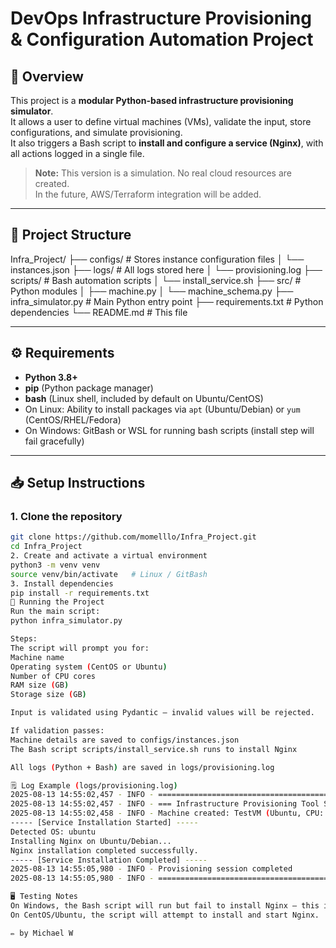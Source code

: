 # DevOps Infrastructure Provisioning & Configuration Automation Project

## 📌 Overview
This project is a **modular Python-based infrastructure provisioning simulator**.  
It allows a user to define virtual machines (VMs), validate the input, store configurations, and simulate provisioning.  
It also triggers a Bash script to **install and configure a service (Nginx)**, with all actions logged in a single file.

> **Note:** This version is a simulation. No real cloud resources are created.  
> In the future, AWS/Terraform integration will be added.

---

## 📂 Project Structure
Infra_Project/
├── configs/ # Stores instance configuration files
│ └── instances.json
├── logs/ # All logs stored here
│ └── provisioning.log
├── scripts/ # Bash automation scripts
│ └── install_service.sh
├── src/ # Python modules
│ ├── machine.py
│ └── machine_schema.py
├── infra_simulator.py # Main Python entry point
├── requirements.txt # Python dependencies
└── README.md # This file

---

## ⚙️ Requirements
- **Python 3.8+**
- **pip** (Python package manager)
- **bash** (Linux shell, included by default on Ubuntu/CentOS)
- On Linux: Ability to install packages via `apt` (Ubuntu/Debian) or `yum` (CentOS/RHEL/Fedora)
- On Windows: GitBash or WSL for running bash scripts (install step will fail gracefully)

---

## 📥 Setup Instructions

### 1. Clone the repository
```bash
git clone https://github.com/momelllo/Infra_Project.git
cd Infra_Project
2. Create and activate a virtual environment
python3 -m venv venv
source venv/bin/activate   # Linux / GitBash
3. Install dependencies
pip install -r requirements.txt
🚀 Running the Project
Run the main script:
python infra_simulator.py

Steps:
The script will prompt you for:
Machine name
Operating system (CentOS or Ubuntu)
Number of CPU cores
RAM size (GB)
Storage size (GB)

Input is validated using Pydantic — invalid values will be rejected.

If validation passes:
Machine details are saved to configs/instances.json
The Bash script scripts/install_service.sh runs to install Nginx

All logs (Python + Bash) are saved in logs/provisioning.log

🗒️ Log Example (logs/provisioning.log)
2025-08-13 14:55:02,457 - INFO - ============================================
2025-08-13 14:55:02,457 - INFO - === Infrastructure Provisioning Tool Started ===
2025-08-13 14:55:02,458 - INFO - Machine created: TestVM (Ubuntu, CPU: 2, RAM: 4GB, Storage: 50GB)
----- [Service Installation Started] -----
Detected OS: ubuntu
Installing Nginx on Ubuntu/Debian...
Nginx installation completed successfully.
----- [Service Installation Completed] -----
2025-08-13 14:55:05,980 - INFO - Provisioning session completed
2025-08-13 14:55:05,980 - INFO - ============================================

🖥️ Testing Notes
On Windows, the Bash script will run but fail to install Nginx — this is expected.
On CentOS/Ubuntu, the script will attempt to install and start Nginx.

✏️ by Michael W